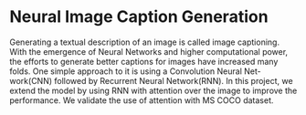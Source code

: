 # Neural Image Caption Generation

Generating a textual description of an image is called image captioning. With the emergence of Neural Networks and higher computational power, the efforts to generate better captions for images have increased many folds. One simple approach to it is using a Convolution Neural Net- work(CNN) followed by Recurrent Neural Network(RNN). In this project, we extend the model by using RNN with attention over the image to improve the performance. We validate the use of attention with MS COCO dataset.
